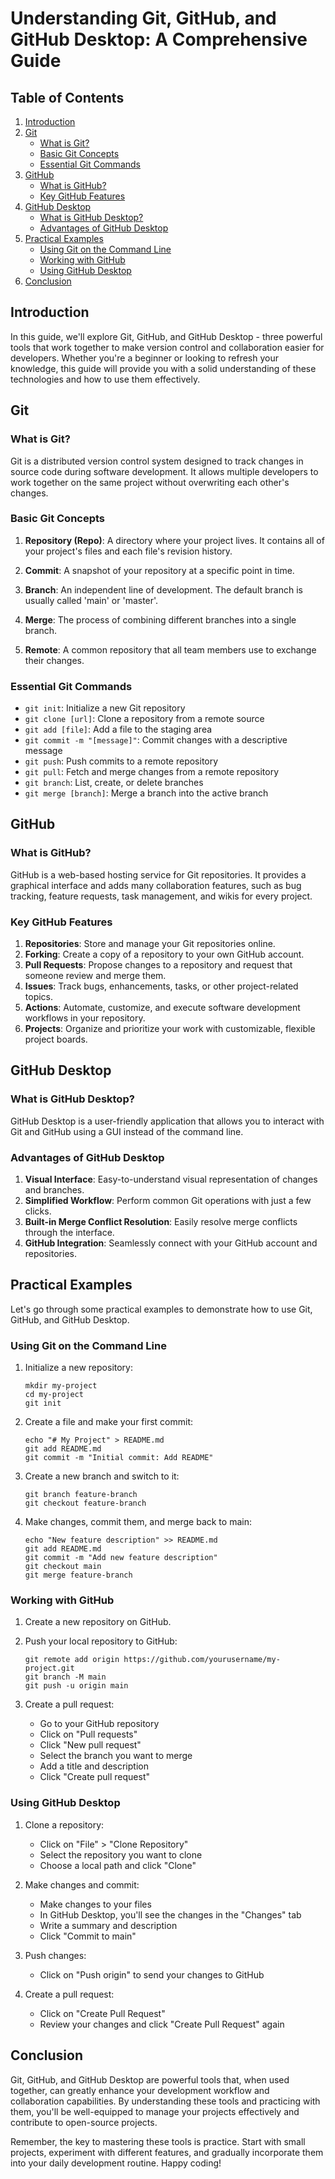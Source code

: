 # Understanding Git, GitHub, and GitHub Desktop: A Comprehensive Guide

## Table of Contents
1. [Introduction](#introduction)
2. [Git](#git)
   - [What is Git?](#what-is-git)
   - [Basic Git Concepts](#basic-git-concepts)
   - [Essential Git Commands](#essential-git-commands)
3. [GitHub](#github)
   - [What is GitHub?](#what-is-github)
   - [Key GitHub Features](#key-github-features)
4. [GitHub Desktop](#github-desktop)
   - [What is GitHub Desktop?](#what-is-github-desktop)
   - [Advantages of GitHub Desktop](#advantages-of-github-desktop)
5. [Practical Examples](#practical-examples)
   - [Using Git on the Command Line](#using-git-on-the-command-line)
   - [Working with GitHub](#working-with-github)
   - [Using GitHub Desktop](#using-github-desktop)
6. [Conclusion](#conclusion)

## Introduction

In this guide, we'll explore Git, GitHub, and GitHub Desktop - three powerful tools that work together to make version control and collaboration easier for developers. Whether you're a beginner or looking to refresh your knowledge, this guide will provide you with a solid understanding of these technologies and how to use them effectively.

## Git

### What is Git?

Git is a distributed version control system designed to track changes in source code during software development. It allows multiple developers to work together on the same project without overwriting each other's changes.

### Basic Git Concepts

1. **Repository (Repo)**: A directory where your project lives. It contains all of your project's files and each file's revision history.

2. **Commit**: A snapshot of your repository at a specific point in time.

3. **Branch**: An independent line of development. The default branch is usually called 'main' or 'master'.

4. **Merge**: The process of combining different branches into a single branch.

5. **Remote**: A common repository that all team members use to exchange their changes.

### Essential Git Commands

- `git init`: Initialize a new Git repository
- `git clone [url]`: Clone a repository from a remote source
- `git add [file]`: Add a file to the staging area
- `git commit -m "[message]"`: Commit changes with a descriptive message
- `git push`: Push commits to a remote repository
- `git pull`: Fetch and merge changes from a remote repository
- `git branch`: List, create, or delete branches
- `git merge [branch]`: Merge a branch into the active branch

## GitHub

### What is GitHub?

GitHub is a web-based hosting service for Git repositories. It provides a graphical interface and adds many collaboration features, such as bug tracking, feature requests, task management, and wikis for every project.

### Key GitHub Features

1. **Repositories**: Store and manage your Git repositories online.
2. **Forking**: Create a copy of a repository to your own GitHub account.
3. **Pull Requests**: Propose changes to a repository and request that someone review and merge them.
4. **Issues**: Track bugs, enhancements, tasks, or other project-related topics.
5. **Actions**: Automate, customize, and execute software development workflows in your repository.
6. **Projects**: Organize and prioritize your work with customizable, flexible project boards.

## GitHub Desktop

### What is GitHub Desktop?

GitHub Desktop is a user-friendly application that allows you to interact with Git and GitHub using a GUI instead of the command line.

### Advantages of GitHub Desktop

1. **Visual Interface**: Easy-to-understand visual representation of changes and branches.
2. **Simplified Workflow**: Perform common Git operations with just a few clicks.
3. **Built-in Merge Conflict Resolution**: Easily resolve merge conflicts through the interface.
4. **GitHub Integration**: Seamlessly connect with your GitHub account and repositories.

## Practical Examples

Let's go through some practical examples to demonstrate how to use Git, GitHub, and GitHub Desktop.

### Using Git on the Command Line

1. Initialize a new repository:
   ```
   mkdir my-project
   cd my-project
   git init
   ```

2. Create a file and make your first commit:
   ```
   echo "# My Project" > README.md
   git add README.md
   git commit -m "Initial commit: Add README"
   ```

3. Create a new branch and switch to it:
   ```
   git branch feature-branch
   git checkout feature-branch
   ```

4. Make changes, commit them, and merge back to main:
   ```
   echo "New feature description" >> README.md
   git add README.md
   git commit -m "Add new feature description"
   git checkout main
   git merge feature-branch
   ```

### Working with GitHub

1. Create a new repository on GitHub.

2. Push your local repository to GitHub:
   ```
   git remote add origin https://github.com/yourusername/my-project.git
   git branch -M main
   git push -u origin main
   ```

3. Create a pull request:
   - Go to your GitHub repository
   - Click on "Pull requests"
   - Click "New pull request"
   - Select the branch you want to merge
   - Add a title and description
   - Click "Create pull request"

### Using GitHub Desktop

1. Clone a repository:
   - Click on "File" > "Clone Repository"
   - Select the repository you want to clone
   - Choose a local path and click "Clone"

2. Make changes and commit:
   - Make changes to your files
   - In GitHub Desktop, you'll see the changes in the "Changes" tab
   - Write a summary and description
   - Click "Commit to main"

3. Push changes:
   - Click on "Push origin" to send your changes to GitHub

4. Create a pull request:
   - Click on "Create Pull Request"
   - Review your changes and click "Create Pull Request" again

## Conclusion

Git, GitHub, and GitHub Desktop are powerful tools that, when used together, can greatly enhance your development workflow and collaboration capabilities. By understanding these tools and practicing with them, you'll be well-equipped to manage your projects effectively and contribute to open-source projects.

Remember, the key to mastering these tools is practice. Start with small projects, experiment with different features, and gradually incorporate them into your daily development routine. Happy coding!
